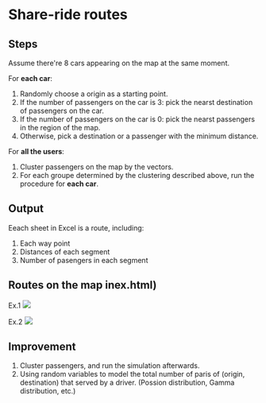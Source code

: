 # Share-ride routes
## Steps
Assume there're 8 cars appearing on the map at the same moment.

For **each car**:
1. Randomly choose a origin as a starting point.
2. If the number of passengers on the car is 3:
pick the nearst destination of passengers on the car.
3. If the number of passengers on the car is 0:
pick the nearst passengers in the region of the map.
4. Otherwise, pick a destination or a passenger with the minimum distance.

For **all the users**:
1. Cluster passengers on the map by the vectors.
2. For each groupe determined by the clustering described above, run the procedure for **each car**.

## Output
Eeach sheet in Excel is a route, including:
1. Each way point
2. Distances of each segment
3. Number of pasengers in each segment

## Routes on the map inex.html)
Ex.1
![](https://i.imgur.com/5KvKjVF.jpg)

Ex.2
![](https://i.imgur.com/e9nypm7.jpg)

## Improvement
1. Cluster passengers, and run the simulation afterwards.
2. Using random variables to model the total number of paris of (origin, destination) that served by a driver. (Possion distribution, Gamma distribution, etc.)


